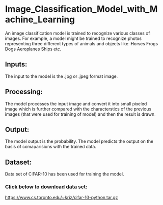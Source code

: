 # Image_Classification_Model_with_Machine_Learning
An image classification model is trained to recognize various classes of images. For example, a model might be trained to recognize photos representing three different types of animals and objects like: Horses Frogs Dogs Aeroplanes Ships etc.

## Inputs:
The input to the model is the .jpg or .jpeg format image.

## Processing:
The model processes the input image and convert it into small pixeled image which is further compared with the characterstics of the previous images (that were used for training of model) and then the result is drawn.

## Output:
The model output is the probability. The model predicts the output on the basis of comaparisions with the trained data.

## Dataset:
Data set of CIFAR-10 has been used for training the model.

### Click below to download data set:
https://www.cs.toronto.edu/~kriz/cifar-10-python.tar.gz

